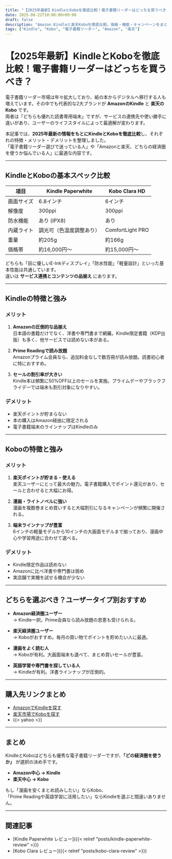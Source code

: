 ```yaml
---
title: "【2025年最新】KindleとKoboを徹底比較！電子書籍リーダーはどっちを買うべき？"
date: 2025-08-22T10:00:00+09:00
draft: false
description: "Amazon Kindleと楽天Koboを徹底比較。価格・機能・キャンペーンをまとめ、どちらを買うべきか解説します。楽天・Amazon・Yahoo!ショッピングの購入リンクも掲載。"
tags: ["Kindle", "Kobo", "電子書籍リーダー", "Amazon", "楽天"]
---
```


# 【2025年最新】KindleとKoboを徹底比較！電子書籍リーダーはどっちを買うべき？

電子書籍リーダー市場は年々拡大しており、紙の本からデジタルへ移行する人も増えています。その中でも代表的な2大ブランドが **AmazonのKindle** と **楽天のKobo** です。  
両者は「どちらも優れた読書専用端末」ですが、サービスの連携先や使い勝手に違いがあり、ユーザーのライフスタイルによって最適解が変わります。  

本記事では、**2025年最新の情報をもとにKindleとKoboを徹底比較**し、それぞれの特徴・メリット・デメリットを整理しました。  
「電子書籍リーダー選びで迷っている人」や「Amazonと楽天、どちらの経済圏を使うか悩んでいる人」に最適な内容です。  

---

## KindleとKoboの基本スペック比較

| 項目 | Kindle Paperwhite | Kobo Clara HD |
|------|-------------------|---------------|
| 画面サイズ | 6.8インチ | 6インチ |
| 解像度 | 300ppi | 300ppi |
| 防水機能 | あり (IPX8) | あり |
| 内蔵ライト | 調光可（色温度調整あり） | ComfortLight PRO |
| 重量 | 約205g | 約166g |
| 価格帯 | 約16,000円～ | 約15,000円～ |

どちらも「目に優しいE-Inkディスプレイ」「防水性能」「軽量設計」といった基本性能は共通しています。  
違いは **サービス連携とコンテンツの品揃え** にあります。  

---

## Kindleの特徴と強み

### メリット
1. **Amazonの圧倒的な品揃え**  
   日本語の書籍だけでなく、洋書や専門書まで網羅。Kindle限定書籍（KDP出版）も多く、他サービスでは読めない本がある。  

2. **Prime Readingで読み放題**  
   Amazonプライム会員なら、追加料金なしで数百冊が読み放題。読書初心者に特におすすめ。  

3. **セールの割引率が大きい**  
   Kindle本は頻繁に50%OFF以上のセールを実施。プライムデーやブラックフライデーでは端末も割引対象になりやすい。  

### デメリット
- 楽天ポイントが貯まらない  
- 本の購入はAmazon経由に限定される  
- 電子書籍端末のラインナップはKindleのみ  

---

## Koboの特徴と強み

### メリット
1. **楽天ポイントが貯まる・使える**  
   楽天ユーザーにとって最大の魅力。電子書籍購入でポイント還元があり、セールと合わせると大幅にお得。  

2. **漫画・ライトノベルに強い**  
   漫画を複数巻まとめ買いすると大幅割引になるキャンペーンが頻繁に開催される。  

3. **端末ラインナップが豊富**  
   6インチの軽量モデルから10インチの大画面モデルまで揃っており、漫画中心や学習用途に合わせて選べる。  

### デメリット
- Kindle限定作品は読めない  
- Amazonに比べ洋書や専門書は弱め  
- 実店舗で実機を試せる機会が少ない  

---

## どちらを選ぶべき？ユーザータイプ別おすすめ

- **Amazon経済圏ユーザー**  
  → Kindle一択。Prime会員なら読み放題の恩恵も受けられる。  

- **楽天経済圏ユーザー**  
  → Koboがおすすめ。毎月の買い物でポイントを貯めたい人に最適。  

- **漫画をよく読む人**  
  → Koboが有利。大画面端末も選べて、まとめ買いセールが豊富。  

- **英語学習や専門書を探している人**  
  → Kindleが有利。洋書ラインナップが圧倒的。  

---

## 購入先リンクまとめ

- [AmazonでKindleを探す](https://amzn.to/4g8i9Yl)  
- [楽天市場でKoboを探す](https://a.r10.to/h5ijA6)  
- {{< yahoo >}}  

---

## まとめ

KindleとKoboはどちらも優秀な電子書籍リーダーですが、**「どの経済圏を使うか」** が選択の決め手です。  

- **Amazon中心 → Kindle**  
- **楽天中心 → Kobo**  

もし「漫画を安くまとめ読みしたい」ならKobo、  
「Prime Readingや英語学習に活用したい」ならKindleを選ぶと間違いありません。  


---

## 関連記事
- [Kindle Paperwhite レビュー]({{< relref "posts/kindle-paperwhite-review" >}})
- [Kobo Clara レビュー]({{< relref "posts/kobo-clara-review" >}})

